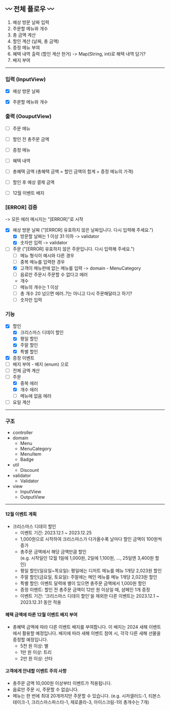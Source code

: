 ## 〰️ 전체 플로우 〰️
1. 예상 방문 날짜 입력
2. 주문할 메뉴와 개수
3. 총 금액 계산
4. 할인 계산 (날짜, 총 금액)
5. 증정 메뉴 부여
6. 혜택 내역 출력 (할인 계산 한거) -> Map(String, int)로 해택 내역 담기?
7. 배지 부여  

---
### 입력 (InputView)
- [x] 예상 방문 날짜
- [x] 주문할 메뉴와 개수


### 출력 (OouputView)
- [ ] 주문 메뉴
- [ ] 할인 전 총주문 금액
- [ ] 증정 메뉴
- [ ] 혜택 내역
- [ ] 총혜택 금액 (총혜택 금액 = 할인 금액의 합계 + 증정 메뉴의 가격)
- [ ] 할인 후 예상 결제 금액
- [ ] 12월 이벤트 배지


### [ERROR] 검증     
-> 모든 에러 메시지는 "[ERROR]"로 시작
- [x] 예상 방문 날짜 ("[ERROR] 유효하지 않은 날짜입니다. 다시 입력해 주세요.")
  - [x] 방문할 날짜는 1 이상 31 이하 -> validator
  - [x] 숫자만 입력  -> validator
- [ ] 주문 ("[ERROR] 유효하지 않은 주문입니다. 다시 입력해 주세요.")
  - [ ] 메뉴 형식이 예시와 다른 경우
  - [ ] 중복 메뉴를 입력한 경우
  - [x] 고객이 메뉴판에 없는 메뉴를 입력 -> domain - MenuCategory
  - [ ] 음료만 주문시 주문할 수 없다고 에러
  - 개수
  - [ ] 메뉴의 개수는 1 이상 
  - [ ] 총 개수 20 넘으면 에러..?는 아니고 다시 주문해달라고 하기?
  - [ ] 숫자만 입력  

### 기능
  - [x] 할인
    - [x] 크리스마스 디데이 할인
    - [x] 평일 할인 
    - [x] 주말 할인
    - [x] 특별 할인
  - [x] 증정 이벤트
  - [ ] 배지 부여 - 배지 (enum) 으로
  - [ ] 전체 금액 계산
  - [ ] 주문
    - [x] 중복 에러
    - [x] 개수 에러
    - [ ] 메뉴에 없음 에러
  - [ ] 요일 계산

---
### 구조
- controller
- domain
  - Menu
  - MenuCategory
  - MenuItem
  - Badge
- util
  - Discount
- validator
  - Validator
- view
  - InputView
  - OutputView

---
#### 12월 이벤트 계획
- 크리스마스 디데이 할인
  - 이벤트 기간: 2023.12.1 ~ 2023.12.25
  - 1,000원으로 시작하여 크리스마스가 다가올수록 날마다 할인 금액이 100원씩 증가
  - 총주문 금액에서 해당 금액만큼 할인  
  (e.g. 시작일인 12월 1일에 1,000원, 2일에 1,100원, ..., 25일엔 3,400원 할인)
  - 평일 할인(일요일~목요일): 평일에는 디저트 메뉴를 메뉴 1개당 2,023원 할인
  - 주말 할인(금요일, 토요일): 주말에는 메인 메뉴를 메뉴 1개당 2,023원 할인
  - 특별 할인: 이벤트 달력에 별이 있으면 총주문 금액에서 1,000원 할인
  - 증정 이벤트: 할인 전 총주문 금액이 12만 원 이상일 때, 샴페인 1개 증정
  - 이벤트 기간: '크리스마스 디데이 할인'을 제외한 다른 이벤트는 2023.12.1 ~ 2023.12.31 동안 적용

#### 혜택 금액에 따른 12월 이벤트 배지 부여
  - 총혜택 금액에 따라 다른 이벤트 배지를 부여합니다. 이 배지는 2024 새해 이벤트에서 활용할 예정입니다. 배지에 따라 새해 이벤트 참여 시, 각각 다른 새해 선물을 증정할 예정입니다.
    - 5천 원 이상: 별
    - 1만 원 이상: 트리
    - 2만 원 이상: 산타
    
    
#### 고객에게 안내할 이벤트 주의 사항
- 총주문 금액 10,000원 이상부터 이벤트가 적용됩니다.
- 음료만 주문 시, 주문할 수 없습니다.
- 메뉴는 한 번에 최대 20개까지만 주문할 수 있습니다.
(e.g. 시저샐러드-1, 티본스테이크-1, 크리스마스파스타-1, 제로콜라-3, 아이스크림-1의 총개수는 7개)